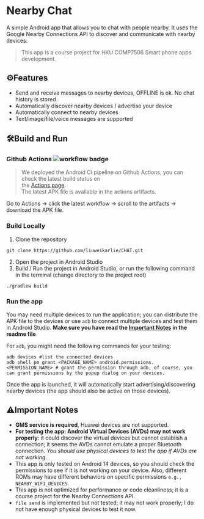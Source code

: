 # Nearby Chat

A simple Android app that allows you to chat with people nearby. It uses the Google Nearby Connections
API to discover and communicate with nearby devices.
> This app is a course project for HKU COMP7506 Smart phone apps development.

## ⚙️Features

- Send and receive messages to nearby devices, OFFLINE is ok. No chat history is stored.
- Automatically discover nearby devices / advertise your device
- Automatically connect to nearby devices
- Text/image/file/voice messages are supported

## 🛠️Build and Run

### Github Actions ![workflow badge](https://github.com/liuweikarlie/CHAT/actions/workflows/android.yml/badge.svg)
> We deployed the Android CI pipeline on Github Actions, you can check the latest build status on  
> the [Actions page](https://github.com/liuweikarlie/CHAT/actions).  
> The latest APK file is available in the actions artifacts.  
  
Go to Actions -> click the latest workflow -> scroll to the artifacts -> download the APK file.
  
### Build Locally

1. Clone the repository  
  
```shell
git clone https://github.com/liuweikarlie/CHAT.git
```
  
2. Open the project in Android Studio  
3. Build / Run the project in Android Studio, or run the following command in the terminal (change
   directory to the project root)  
  
```shell
./gradlew build
```
### Run the app
You may need multiple devices to run the application; you can distribute the APK file to the devices or use `adb` to connect multiple devices and test them in Android Studio.
**Make sure you have read the [Important Notes](https://github.com/liuweikarlie/CHAT/edit/main/README.md#%EF%B8%8Fimportant-notes) in the readme file**

For `adb`, you might need the following commands for your testing:
```shell
adb devices #list the connected devices
adb shell pm grant <PACKAGE_NAME> android.permissions.<PERMISSION_NAME> # grant the permission through adb, of course, you can grant permissions by the popup dialog on your devices.
```
Once the app is launched, it will automatically start advertising/discovering nearby devices (the app should also be active on those devices).

  
## ⚠️Important Notes

- **GMS service is required**, Huawei devices are not supported.
- **For testing the app: Android Virtual Devices (AVDs) may not work properly**: it could discover
  the virtual devices but cannot establish a connection; it seems the AVDs cannot emulate a proper
  Bluetooth connection. *You should use physical devices to test the app if AVDs are not working.*
- This app is only tested on Android 14 devices, so you should check the permissions to see if it is not
  working on your device. Also, different ROMs may have different behaviors on specific
  permissions `e.g., NEARBY_WIFI_DEVICES`.
- This app is not optimized for performance or code cleanliness; it is a course project for the
  Nearby Connections API.
- `file send` is implemented but not tested; it may not work properly; I do not have enough physical
  devices to test it now.
